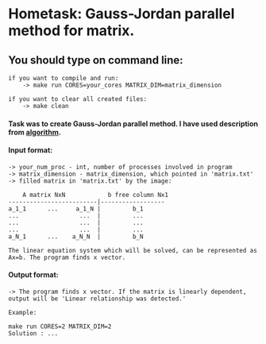 # Hometask: Gauss-Jordan parallel method for matrix.

## You should type on command line:

    if you want to compile and run:
        -> make run CORES=your_cores MATRIX_DIM=matrix_dimension
    
    if you want to clear all created files:
        -> make clean

#### Task was to create Gauss-Jordan parallel method. I have used description from [algorithm](https://e-maxx.ru/algo/linear_systems_gauss).

#### Input format:

    -> your_num_proc - int, number of processes involved in program
    -> matrix_dimension - matrix_dimension, which pointed in 'matrix.txt'
    -> filled matrix in 'matrix.txt' by the image:
    
        A matrix NxN            b free column Nx1
    -------------------------|------------------
    a_1_1      ...     a_1_N |         b_1
    ...                 ...  |         ...
    ...                 ...  |         ...
    ...                 ...  |         ...
    a_N_1      ...    a_N_N  |         b_N
    
    The linear equation system which will be solved, can be represented as Ax=b. The program finds x vector.
                             
#### Output format:

    -> The program finds x vector. If the matrix is ​​linearly dependent, output will be 'Linear relationship was detected.'
    
    Example:
    
    make run CORES=2 MATRIX_DIM=2
    Solution : ...
